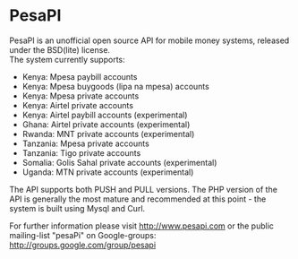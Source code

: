 PesaPI
=======
PesaPI is an unofficial open source API for mobile money systems, released under the BSD(lite) license.  
The system currently supports:
* Kenya: Mpesa paybill accounts
* Kenya: Mpesa buygoods (lipa na mpesa) accounts
* Kenya: Mpesa private accounts
* Kenya: Airtel private accounts
* Kenya: Airtel paybill accounts (experimental)
* Ghana: Airtel private accounts (experimental)
* Rwanda: MNT private accounts (experimental)
* Tanzania: Mpesa private accounts
* Tanzania: Tigo private accounts
* Somalia: Golis Sahal private accounts (experimental)
* Uganda: MTN private accounts (experimental)

The API supports both PUSH and PULL versions.
The PHP version of the API is generally the most mature and recommended at this point - the system is built using Mysql and Curl.

For further information please visit http://www.pesapi.com or the public mailing-list "pesaPi" on Google-groups: http://groups.google.com/group/pesapi
